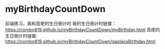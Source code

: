 # myBirthdayCountDown
前端练习，我和高佬的生日倒计时
我的生日倒计时链接：<br/>
https://combo819.github.io/myBirthdayCountDown/myBirthday.html
高佬的生日倒计时链接:<br/>
https://combo819.github.io/myBirthdayCountDown/gaolaosBirthday.html
